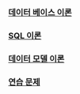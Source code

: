 ### [데이터 베이스 이론](./DB/DB.md)
### [SQL 이론](./SQL/SQL.md)
### [데이터 모델 이론](./DataModel/DataModel.md)
### [연습 문제](./Problems/problems.md)



